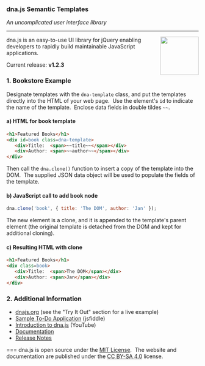 ### dna.js Semantic Templates

*An uncomplicated user interface library*

---
<img src=https://raw.githubusercontent.com/dnajs/dna.js/master/website/static/graphics/dnajs-logo.png
   width=100 align=right>

dna.js is an easy-to-use UI library for jQuery enabling developers to rapidly build maintainable
JavaScript applications.

Current release: **v1.2.3**

### 1. Bookstore Example
Designate templates with the `dna-template` class, and put the templates directly into the HTML
of your web page.&nbsp; Use the element's `id` to indicate the name of the template.&nbsp;
Enclose data fields in double tildes `~~`.

#### a) HTML for book template
```html
<h1>Featured Books</h1>
<div id=book class=dna-template>
   <div>Title:  <span>~~title~~</span></div>
   <div>Author: <span>~~author~~</span></div>
</div>
```

Then call the `dna.clone()` function to insert a copy of the template into the DOM.&nbsp; The
supplied JSON data object will be used to populate the fields of the template.

#### b) JavaScript call to add book node
```js
dna.clone('book', { title: 'The DOM', author: 'Jan' });
```

The new element is a clone, and it is appended to the template's parent element (the original
template is detached from the DOM and kept for additional cloning).

#### c) Resulting HTML with clone
```html
<h1>Featured Books</h1>
<div class=book>
   <div>Title:  <span>The DOM</span></div>
   <div>Author: <span>Jan</span></div>
</div>
```

### 2. Additional Information
* [dnajs.org](http://dnajs.org) (see the "Try It Out" section for a live example)
* [Sample To-Do Application](http://jsfiddle.net/dovd6088/) (jsfiddle)
* [Introduction to dna.js](https://youtu.be/jMOZOI-UkNI) (YouTube)
* [Documentation](http://dnajs.org/docs)
* [Release Notes](https://github.com/dnajs/dna.js/wiki/Release-Notes)

===
dna.js is open source under the [MIT License](http://dnajs.org/license).&nbsp;
The website and documentation are published under the
[CC BY-SA 4.0](http://creativecommons.org/licenses/by-sa/4.0) license.
